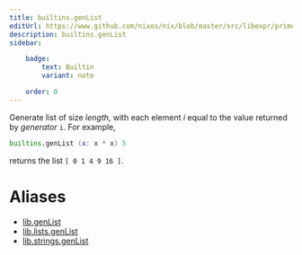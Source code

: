 ```yaml
---
title: builtins.genList
editUrl: https://www.github.com/nixos/nix/blob/master/src/libexpr/primops.cc
description: builtins.genList
sidebar:

    badge:
        text: Builtin
        variant: note

    order: 0
---
```


Generate list of size *length*, with each element *i* equal to the
value returned by *generator* `i`. For example,

```nix
builtins.genList (x: x * x) 5
```

returns the list `[ 0 1 4 9 16 ]`.


# Aliases

- [lib.genList](reference/lib/lib-genList)
- [lib.lists.genList](reference/lib/lists/lib-lists-genList)
- [lib.strings.genList](reference/lib/strings/lib-strings-genList)


